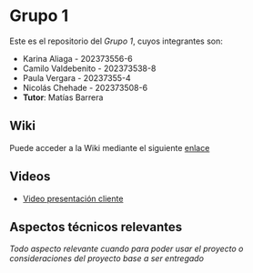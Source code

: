 # Grupo 1

Este es el repositorio del *Grupo 1*, cuyos integrantes son:

* Karina Aliaga - 202373556-6
* Camilo Valdebenito - 202373538-8
* Paula Vergara - 20237355-4
* Nicolás Chehade - 202373508-6
* **Tutor**: Matías Barrera

## Wiki

Puede acceder a la Wiki mediante el siguiente [enlace](https://github.com/WhoRegisteredAllTheGoodUsernames/GRUPO01-2025-PROYINF/wiki)

## Videos

* [Video presentación cliente](https://aula.usm.cl/mod/resource/view.php?id=6926137)
<!--* [Video presentación avance 1](https://www.youtube.com/)
* Etc ...-->

## Aspectos técnicos relevantes

_Todo aspecto relevante cuando para poder usar el proyecto o consideraciones del proyecto base a ser entregado_
